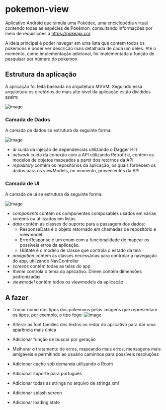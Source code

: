 # pokemon-view
Aplicativo Android que simula uma Pokédex, uma enciclopédia virtual contendo todas as espécies de Pokémon, consultando informações por meio de requisições à https://pokeapi.co/.

A ideia principal é poder navegar em uma lista que contem todos os pokemons e poder ver descrição mais detalhada de cada um deles. Até o momento, como implementação adicional, foi implementada a função de pesquisar por número do pokemon.

## Estrutura da aplicação
A aplicação foi feita baseada na arquitetura MVVM. Seguindo essa arquitetura os diretórios de mais alto nível da aplicação estão divididos assim:

![image](https://github.com/romanhole/pokemon-view/assets/49032796/77d430d0-c9b3-4abf-bf25-4d7304ed8296)


### Camada de Dados
A camada de dados se estrutura da seguinte forma:

![image](https://github.com/romanhole/pokemon-view/assets/49032796/661b0795-7669-4311-b968-83527c75f821)


- *di* cuida da injeção de dependencias utilizando o Dagger Hilt
- *network* cuida da conexão com a API utilizando Retrofit e, contém os modelos de objetos mapeados a partir dos retornos da API
- *repository* contém os repositórios da aplicação, os quais fornecem os dados para os viewModels, no momento, provenientes da API

### Camada de UI
A camada de ui se estrutura da seguinte forma:

![image](https://github.com/romanhole/pokemon-view/assets/49032796/2057519d-36d6-485e-8f6a-de2457259d58)

- *components* contém os componentes composables usados em várias screens ou utilizados em listas
- *data* contém as classes de suporte para a passagem dos dados:
  - ResponseData é o objeto retornado em chamadas de repositório e viewmodel.
  - ErrorResponse é um enum com a funcionalidade de mapear os possíveis erros da aplicação.
  - UiState é o modelo de classe que controla o estado da tela
- *navigation* contém as classes necessárias para controlar a navegação do app, utilizando NavController
- *screens* contém todas as telas do app
- *theme* controla o tema do aplicativo. Dimen contém dimensões padronizadas
- *viewmodel* contém todos os viewmodels da aplicação

## A fazer
- Trocar nome dos tipos dos pokemons pelas imagens que representam os tipos, por exemplo, o tipo fogo:
  ![image](https://github.com/romanhole/pokemon-view/assets/49032796/d37fe713-5c87-48f4-9049-5d8d6ee197c2)


- Alterar as font families dos textos ao redor do aplicativo para dar uma aparência mais única

- Adicionar função de buscar por geração

- Melhorar o tratamento de erros, mapeando mais erros, mensagens mais amigáveis e permitindo ao usuário caminhos para possíveis resoluções

- Adicionar cache sob demanda utilizando o Room

- Adicionar suporte para português

- Adicionar todas as strings no arquivo de strings.xml

- Adicionar splash screen

- Adicionar loading state
